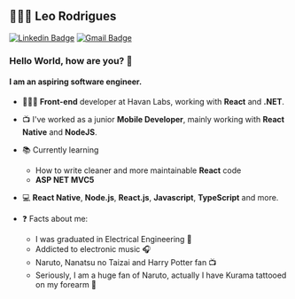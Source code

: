 ## 👨🏾‍💻 Leo Rodrigues
[![Linkedin Badge](https://img.shields.io/badge/-LinkedIn-blue?style=flat-square&logo=Linkedin&logoColor=white&link=https://www.linkedin.com/in/leonardorodriguesf/)](https://www.linkedin.com/in/leonardorodriguesf/)
[![Gmail Badge](https://img.shields.io/badge/-Gmail-c14438?style=flat-square&logo=Gmail&logoColor=white&link=mailto:leo.rf.dev@gmail.com)](mailto:leo.rf.dev@gmail.com)

### Hello World, how are you? 👋
#### I am an aspiring software engineer. 

- 👨🏾‍💻 **Front-end** developer at Havan Labs, working with **React** and **.NET**.
- 📺 I've worked as a junior **Mobile Developer**, mainly working with **React Native** and **NodeJS**.
- 📚 Currently learning 
  - How to write cleaner and more maintainable **React** code
  - **ASP NET MVC5**
- 💻 **React Native**, **Node.js**, **React.js**,  **Javascript**, **TypeScript** and more.

- ❓ Facts about me: 
  - I was graduated in Electrical Engineering 🔌
  - Addicted to electronic music 🎧
  - Naruto, Nanatsu no Taizai and Harry Potter fan 📺
  - Seriously, I am a huge fan of Naruto, actually I have Kurama tattooed on my forearm 🦊
